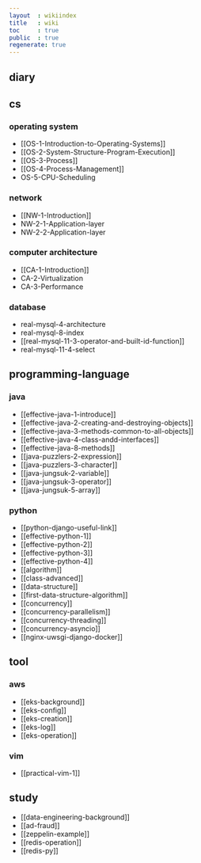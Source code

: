 ```yaml
---
layout  : wikiindex
title   : wiki
toc     : true
public  : true
regenerate: true
---
```


## diary

## cs

### operating system

* [[OS-1-Introduction-to-Operating-Systems]]
* [[OS-2-System-Structure-Program-Execution]]
* [[OS-3-Process]]
* [[OS-4-Process-Management]]
* OS-5-CPU-Scheduling

### network

* [[NW-1-Introduction]]
* NW-2-1-Application-layer
* NW-2-2-Application-layer

### computer architecture

* [[CA-1-Introduction]]
* CA-2-Virtualization
* CA-3-Performance

### database

* real-mysql-4-architecture
* real-mysql-8-index
* [[real-mysql-11-3-operator-and-built-id-function]]
* real-mysql-11-4-select

## programming-language

### java

* [[effective-java-1-introduce]]
* [[effective-java-2-creating-and-destroying-objects]]
* [[effective-java-3-methods-common-to-all-objects]]
* [[effective-java-4-class-andd-interfaces]]
* [[effective-java-8-methods]]
* [[java-puzzlers-2-expression]]
* [[java-puzzlers-3-character]]
* [[java-jungsuk-2-variable]]
* [[java-jungsuk-3-operator]]
* [[java-jungsuk-5-array]]

### python

* [[python-django-useful-link]]
* [[effective-python-1]]
* [[effective-python-2]]
* [[effective-python-3]]
* [[effective-python-4]]
* [[algorithm]]
* [[class-advanced]]
* [[data-structure]] 
* [[first-data-structure-algorithm]]
* [[concurrency]]
* [[concurrency-parallelism]]
* [[concurrency-threading]]
* [[concurrency-asyncio]]
* [[nginx-uwsgi-django-docker]]

## tool

### aws

* [[eks-background]]
* [[eks-config]]
* [[eks-creation]]
* [[eks-log]]
* [[eks-operation]] 

### vim

* [[practical-vim-1]]

## study

* [[data-engineering-background]]
* [[ad-fraud]]
* [[zeppelin-example]]
* [[redis-operation]]
* [[redis-py]]

